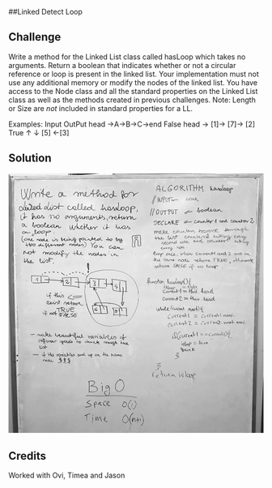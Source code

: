 ##Linked Detect Loop

## Challenge
Write a method for the Linked List class called hasLoop which takes no arguments. Return a boolean that indicates whether or not a circular reference or loop is present in the linked list. Your implementation must not use any additional memory or modify the nodes of the linked list. You have access to the Node class and all the standard properties on the Linked List class as well as the methods created in previous challenges.
Note: Length or Size are *not* included in standard properties for a LL.

Examples:
Input                      OutPut
head ->A->B->C->end        False
head -> [1]-> [7]-> [2]    True
               ↑     ↓
              [5] <-[3]

## Solution
![whiteboard image](ll_detect_loop.jpg)

## Credits
Worked with Ovi, Timea and Jason